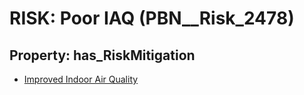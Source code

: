 # RISK: __Poor IAQ__ (PBN__Risk_2478)

## Property: has_RiskMitigation

* [Improved Indoor Air Quality](PBN__Mitigation_180)

